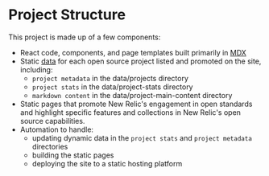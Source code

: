 # Project Structure

This project is made up of a few components:

- React code, components, and page templates built primarily in [MDX](https://mdxjs.com/)
- Static [data](https://github.com/newrelic/opensource-website/tree/master/src/data) for each open source project listed and promoted on the site, including:
  - `project metadata` in the data/projects directory
  - `project stats` in the data/project-stats directory
  - `markdown content` in the data/project-main-content directory
- Static pages that promote New Relic's engagement in open standards and highlight specific features and collections in New Relic's open source capabilities.
- Automation to handle:
  - updating dynamic data in the `project stats` and `project metadata` directories
  - building the static pages
  - deploying the site to a static hosting platform
